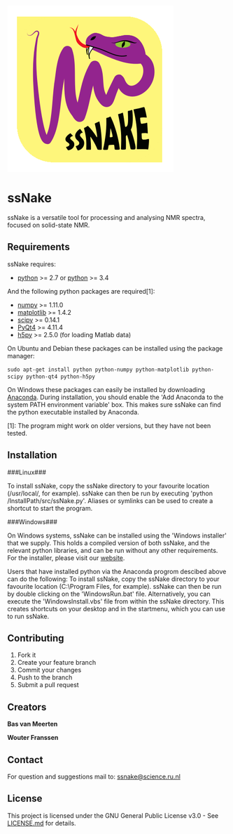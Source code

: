 ![Alt text](src/Icons/logo.gif?raw=true)

ssNake
======

ssNake is a versatile tool for processing and analysing NMR spectra, focused on solid-state NMR.

Requirements
------------

ssNake requires:
- [python](http://python.org/download/) >= 2.7 or [python](http://python.org/download/) >= 3.4

And the following python packages are required[1]:
- [numpy](http://sourceforge.net/projects/numpy/files/NumPy/) >= 1.11.0
- [matplotlib](http://matplotlib.org/) >= 1.4.2
- [scipy](http://sourceforge.net/projects/scipy/files/scipy/) >= 0.14.1
- [PyQt4](http://www.riverbankcomputing.com/software/pyqt/download) >= 4.11.4
- [h5py](http://www.h5py.org/) >= 2.5.0 (for loading Matlab data)

On Ubuntu and Debian these packages can be installed using the package manager:
```
sudo apt-get install python python-numpy python-matplotlib python-scipy python-qt4 python-h5py
```

On Windows these packages can easily be installed by downloading [Anaconda](http://continuum.io/downloads).
During installation, you should enable the 'Add Anaconda to the system PATH environment variable' box.
This makes sure ssNake can find the python executable installed by Anaconda.

[1]: The program might work on older versions, but they have not been tested.

Installation
------------

###Linux###

To install ssNake, copy the ssNake directory to your favourite location (/usr/local/, for example).
ssNake can then be run by executing 'python /InstallPath/src/ssNake.py'.
Aliases or symlinks can be used to create a shortcut to start the program.

###Windows###

On Windows systems, ssNake can be installed using the 'Windows installer' that we supply. This holds
a compiled version of both ssNake, and the relevant python libraries, and can be run without any
other requirements. For the installer, please visit our [website](https://www.ru.nl/science/solidstatenmr/software/ssnake/).

Users that have installed python via the Anaconda progrom descibed above can do the following:
To install ssNake, copy the ssNake directory to your favourite location (C:\Program Files\, for example).
ssNake can then be run by double clicking on the 'WindowsRun.bat' file.
Alternatively, you can execute the 'WindowsInstall.vbs' file from within the ssNake directory.
This creates shortcuts on your desktop and in the startmenu, which you can use to run ssNake.

Contributing
------------

1. Fork it
2. Create your feature branch
3. Commit your changes
4. Push to the branch
5. Submit a pull request

Creators
--------

**Bas van Meerten**

**Wouter Franssen**

Contact
-------
For question and suggestions mail to: ssnake@science.ru.nl

License
-------

This project is licensed under the GNU General Public License v3.0 - See [LICENSE.md](LICENSE.md) for details.
